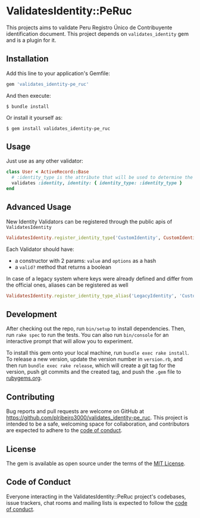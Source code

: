 # ValidatesIdentity::PeRuc

This projects aims to validate Peru Registro Único de Contribuyente identification document.
This project depends on `validates_identity` gem and is a plugin for it.

## Installation

Add this line to your application's Gemfile:

```ruby
gem 'validates_identity-pe_ruc'
```

And then execute:

    $ bundle install

Or install it yourself as:

    $ gem install validates_identity-pe_ruc

## Usage

Just use as any other validator:

```ruby
class User < ActiveRecord::Base
  # :identity_type is the attribute that will be used to determine the identity type and is required
  validates :identity, identity: { identity_type: :identity_type }
end
```

## Advanced Usage

New Identity Validators can be registered through the public apis of `ValidatesIdentity`

```ruby
ValidatesIdentity.register_identity_type('CustomIdentity', CustomIdentityValidator)
```

Each Validator should have:

- a constructor with 2 params: `value` and `options` as a hash
- a `valid?` method that returns a boolean

In case of a legacy system where keys were already defined and differ from the official ones, aliases can be registered as well

```ruby
ValidatesIdentity.register_identity_type_alias('LegacyIdentity', 'CustomIdentity')
```

## Development

After checking out the repo, run `bin/setup` to install dependencies. Then, run `rake spec` to run the tests. You can also run `bin/console` for an interactive prompt that will allow you to experiment.

To install this gem onto your local machine, run `bundle exec rake install`. To release a new version, update the version number in `version.rb`, and then run `bundle exec rake release`, which will create a git tag for the version, push git commits and the created tag, and push the `.gem` file to [rubygems.org](https://rubygems.org).

## Contributing

Bug reports and pull requests are welcome on GitHub at https://github.com/plribeiro3000/validates_identity-pe_ruc. This project is intended to be a safe, welcoming space for collaboration, and contributors are expected to adhere to the [code of conduct](https://github.com/plribeiro3000/validates_identity-pe_ruc/blob/master/CODE_OF_CONDUCT.md).

## License

The gem is available as open source under the terms of the [MIT License](https://opensource.org/licenses/MIT).

## Code of Conduct

Everyone interacting in the ValidatesIdentity::PeRuc project's codebases, issue trackers, chat rooms and mailing lists is expected to follow the [code of conduct](https://github.com/plribeiro3000/validates_identity-pe_ruc/blob/master/CODE_OF_CONDUCT.md).
